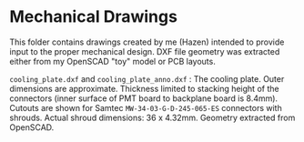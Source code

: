# Mechanical Drawings

This folder contains drawings created by me (Hazen) intended to provide
input to the proper mechanical design.  DXF file geometry was extracted
either from my OpenSCAD "toy" model or PCB layouts.

```cooling_plate.dxf``` and ```cooling_plate_anno.dxf```
: The cooling plate.  Outer dimensions are approximate.  Thickness limited
to stacking height of the connectors (inner surface of PMT board to backplane
board is 8.4mm).  Cutouts are shown for Samtec ```MW-34-03-G-D-245-065-ES```
connectors with shrouds.  Actual shroud dimensions: 36 x 4.32mm.
Geometry extracted from OpenSCAD.

